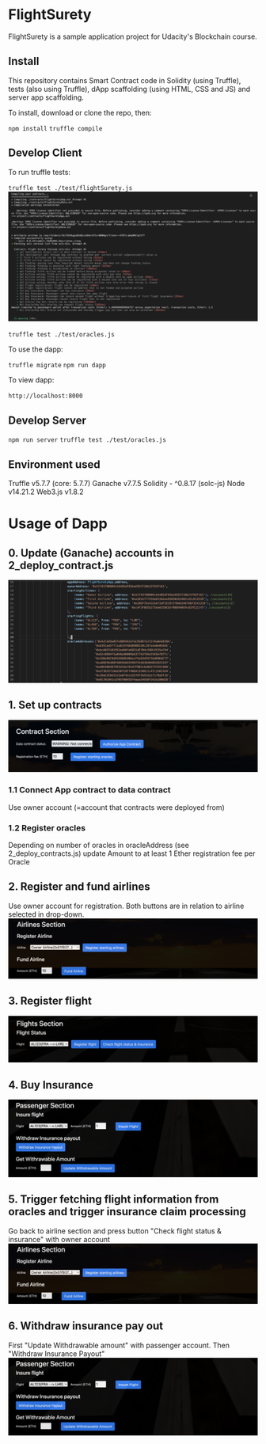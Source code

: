 # FlightSurety

FlightSurety is a sample application project for Udacity's Blockchain course.

## Install

This repository contains Smart Contract code in Solidity (using Truffle), tests (also using Truffle), dApp scaffolding (using HTML, CSS and JS) and server app scaffolding.

To install, download or clone the repo, then:

`npm install`
`truffle compile`

## Develop Client

To run truffle tests:

`truffle test ./test/flightSurety.js`
![truffle test](Readme_pics/Tests.png)

`truffle test ./test/oracles.js`


To use the dapp:

`truffle migrate`
`npm run dapp`

To view dapp:

`http://localhost:8000`

## Develop Server

`npm run server`
`truffle test ./test/oracles.js`

## Environment used
Truffle v5.7.7 (core: 5.7.7)
Ganache v7.7.5
Solidity - ^0.8.17 (solc-js)
Node v14.21.2
Web3.js v1.8.2

# Usage of Dapp

## 0. Update (Ganache) accounts in 2_deploy_contract.js
![truffle test](Readme_pics/Update_2_deploy_contracts.js.png)

## 1. Set up contracts
![truffle test](Readme_pics/Contracts_section.png)
### 1.1 Connect App contract to data contract
Use owner account (=account that contracts were deployed from)
### 1.2 Register oracles
Depending on number of oracles in oracleAddress (see 2_deploy_contracts.js) update Amount to at least 1 Ether registration fee per Oracle

## 2. Register and fund airlines
Use owner account for registration. Both buttons are in relation to airline selected in drop-down.
![truffle test](Readme_pics/Airlines_section.png)

## 3. Register flight
![truffle test](Readme_pics/Flights_section.png)

## 4. Buy Insurance
![truffle test](Readme_pics/Passenger_section.png)

## 5. Trigger fetching flight information from oracles and trigger insurance claim processing
Go back to airline section and press button "Check flight status & insurance" with owner account
![truffle test](Readme_pics/Airlines_section.png)

## 6. Withdraw insurance pay out
First "Update Withdrawable amount" with passenger account. Then "Withdraw Insurance Payout"
![truffle test](Readme_pics/Passenger_section.png)

